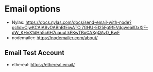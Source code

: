 # Email options

- Nylas: https://docs.nylas.com/docs/send-email-with-node?gclid=CjwKCAiA9vOABhBfEiwATCi7GHU-EI25Fg9fEVdgweailDxXjF-dW_KHvX1dHh5c6H7uauuLkEKwTBoCAXgQAvD_BwE
- nodemailer: https://nodemailer.com/about/

## Email Test Account

- ethereal: https://ethereal.email/

